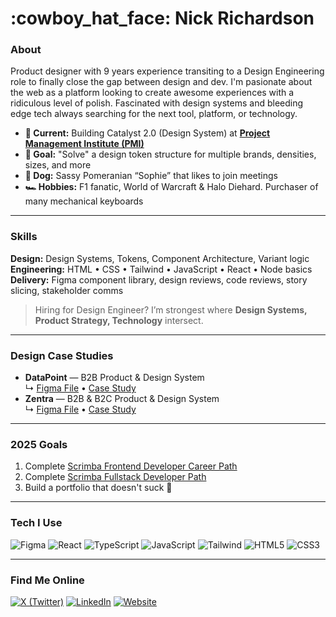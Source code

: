 <h1>:cowboy_hat_face: Nick Richardson</h1>

### About

Product designer with 9 years experience transiting to a Design Engineering role to finally close the gap between design and dev. I'm pasionate about the web as a platform looking to create awesome experiences with a ridiculous level of polish. Fascinated with design systems and bleeding edge tech always searching for the next tool, platform, or technology.

- **🧭 Current:** Building Catalyst 2.0 (Design System) at **[Project Management Institute (PMI)](https://www.pmi.org/)**
- **🎯 Goal:** "Solve" a design token structure for multiple brands, densities, sizes, and more
- **🐶 Dog:** Sassy Pomeranian “Sophie” that likes to join meetings
- **🏎️ Hobbies:** F1 fanatic, World of Warcraft & Halo Diehard. Purchaser of many mechanical keyboards

---

### Skills

**Design:** Design Systems, Tokens, Component Architecture, Variant logic  
**Engineering:** HTML • CSS • Tailwind • JavaScript • React • Node basics  
**Delivery:** Figma component library, design reviews, code reviews, story slicing, stakeholder comms

> Hiring for Design Engineer? I’m strongest where **Design Systems, Product Strategy, Technology** intersect.

---

### Design Case Studies

- **DataPoint** — B2B Product & Design System  
  ↳ [Figma File](https://www.figma.com/design/dtKTGXYU7p3XyAcrLfnrVt/DataPoint?node-id=770-60163&t=zFUR4V7z8q67fSHm-1) • [Case Study](https://www.notion.so/nicjrichdev/DataPoint-4fcba739a8ba4740ae5b4343bbdf3553?source=copy_link)
- **Zentra** — B2B & B2C Product & Design System  
  ↳ [Figma File](https://www.figma.com/design/0U2ZetHCXYppukaHsN42lX/Zentra---Web?node-id=204-70&t=G75aVBu3lSTtTnM6-1) • [Case Study](https://www.notion.so/nicjrichdev/Zentra-294884c0974a48f3a9f8b1d7e7bc18ff?source=copy_link)

---
### 2025 Goals
 
1. Complete [Scrimba Frontend Developer Career Path](https://scrimba.com/frontend-path-c0j)
2. Complete [Scrimba Fullstack Developer Path](https://scrimba.com/fullstack-path-c0fullstack)
3. Build a portfolio that doesn't suck :crocodile:

---

### Tech I Use

<p>
  <img alt="Figma" src="https://img.shields.io/badge/Figma-%23F24E1E?logo=figma&logoColor=white">
  <img alt="React" src="https://img.shields.io/badge/React-%2361DAFB?logo=react&logoColor=black">
  <img alt="TypeScript" src="https://img.shields.io/badge/TypeScript-%233178C6?logo=typescript&logoColor=white">
  <img alt="JavaScript" src="https://img.shields.io/badge/JavaScript-%23F7DF1E?logo=javascript&logoColor=black">
  <img alt="Tailwind" src="https://img.shields.io/badge/Tailwind-%2306B6D4?logo=tailwindcss&logoColor=white">
  <img alt="HTML5" src="https://img.shields.io/badge/HTML5-%23E34F26?logo=html5&logoColor=white">
  <img alt="CSS3" src="https://img.shields.io/badge/CSS3-%231572B6?logo=css3&logoColor=white">
</p>

---

### Find Me Online

[![X (Twitter)](https://img.shields.io/badge/X-000000?style=for-the-badge&logo=x&logoColor=white)](https://twitter.com/nicjrichdev)
[![LinkedIn](https://img.shields.io/badge/LinkedIn-0077B5?style=for-the-badge&logo=linkedin&logoColor=white)](https://linkedin.com/in/nicjrichdev)
[![Website](https://img.shields.io/badge/Website-000000?style=for-the-badge&logo=About.me&logoColor=white)](https://nicjrich.dev)
